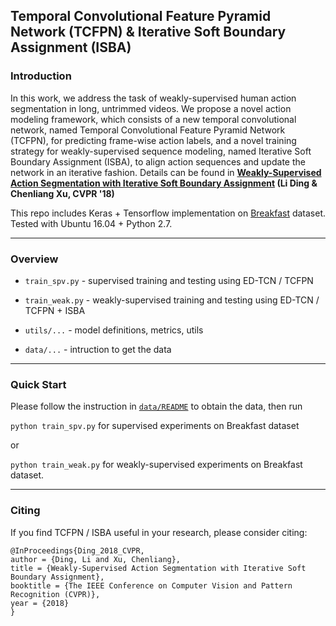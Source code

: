 ## Temporal Convolutional Feature Pyramid Network (TCFPN) &amp; Iterative Soft Boundary Assignment (ISBA)

### Introduction

In this work, we address the task of weakly-supervised human action segmentation in long, untrimmed videos. We propose a novel action modeling framework, which consists of a new temporal convolutional network, named Temporal Convolutional Feature Pyramid Network (TCFPN), for predicting frame-wise action labels, and a novel training strategy for weakly-supervised sequence modeling, named Iterative Soft Boundary Assignment (ISBA), to align action sequences and update the network in an iterative fashion. Details can be found in **[Weakly-Supervised Action Segmentation with Iterative Soft Boundary Assignment](https://arxiv.org/abs/1803.10699) (Li Ding & Chenliang Xu, CVPR '18)**

This repo includes Keras + Tensorflow implementation on [Breakfast](http://serre-lab.clps.brown.edu/resource/breakfast-actions-dataset/) dataset. Tested with Ubuntu 16.04 + Python 2.7.

---

### Overview

- `train_spv.py`  - supervised training and testing using ED-TCN / TCFPN

- `train_weak.py` - weakly-supervised training and testing using ED-TCN / TCFPN + ISBA

- `utils/...`     - model definitions, metrics, utils

- `data/...`      - intruction to get the data

---

### Quick Start

Please follow the instruction in [`data/README`](./data/README) to obtain the data, then run

`python train_spv.py` for supervised experiments on Breakfast dataset 

or

`python train_weak.py` for weakly-supervised experiments on Breakfast dataset.

---

### Citing
If you find TCFPN / ISBA useful in your research, please consider citing:

```
@InProceedings{Ding_2018_CVPR,
author = {Ding, Li and Xu, Chenliang},
title = {Weakly-Supervised Action Segmentation with Iterative Soft Boundary Assignment},
booktitle = {The IEEE Conference on Computer Vision and Pattern Recognition (CVPR)},
year = {2018}
}
```
